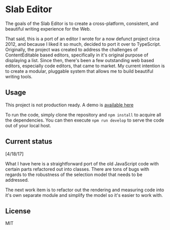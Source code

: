 # Slab Editor

The goals of the Slab Editor is to create a cross-platform, consistent, and beautiful writing experience for the Web.

That said, this is a port of an editor I wrote for a now defunct project circa 2012, and because I liked it so much, decided to port it over to TypeScript. Originally, the project was created to address the challenges of ContentEditable based editors, specifically in it's original purpose of displaying a list. Since then, there's been a few outstanding web based editors, especially code editors, that came to market. My current intention is to create a modular, pluggable system that allows me to build beautiful writing tools.

## Usage

This project is not production ready. A demo is [available here](https://johncch.github.io/Slab-Editor/)

To run the code, simply clone the repository and `npm install` to acquire all the dependencies. You can then execute `npm run develop` to serve the code out of your local host.

## Current status

[4/18/17]

What I have here is a straightforward port of the old JavaScript code with certain parts refactored out into classes. There are tons of bugs with regards to the robustness of the selection model that needs to be addressed.

The next work item is to refactor out the rendering and measuring code into it's own separate module and simplify the model so it's easier to work with.

## License

MIT
